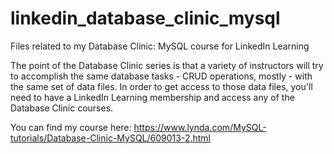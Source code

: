 # linkedin_database_clinic_mysql
Files related to my Database Clinic: MySQL course for LinkedIn Learning

The point of the Database Clinic series is that a variety of instructors will try to accomplish the same database tasks - CRUD operations, mostly - with the same set of data files. In order to get access to those data files, you'll need to have a LinkedIn Learning membership and access any of the Database Clinic courses.

You can find my course here: https://www.lynda.com/MySQL-tutorials/Database-Clinic-MySQL/609013-2.html
